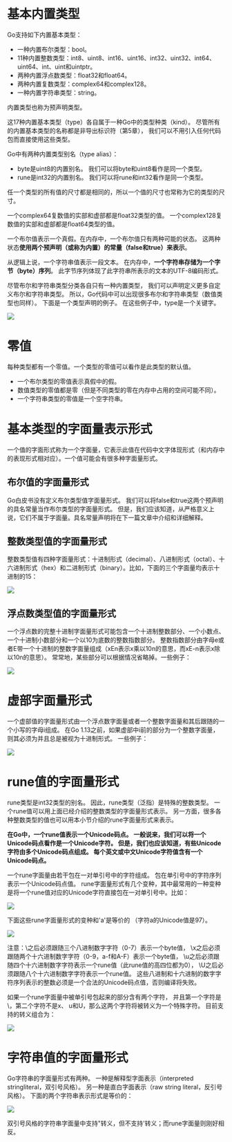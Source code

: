 # 基本内置类型

Go支持如下内置基本类型：
   - 一种内置布尔类型：bool。
   - 11种内置整数类型：int8、uint8、int16、uint16、int32、uint32、int64、uint64、int、uint和uintptr。
   - 两种内置浮点数类型：float32和float64。
   - 两种内置复数类型：complex64和complex128。
   - 一种内置字符串类型：string。

内置类型也称为预声明类型。

这17种内置基本类型（type）各自属于一种Go中的类型种类（kind）。 尽管所有的内置基本类型的名称都是非导出标识符（第5章）， 我们可以不用引入任何代码包而直接使用这些类型。

Go中有两种内置类型别名（type alias）：

   - byte是uint8的内置别名。 我们可以将byte和uint8看作是同一个类型。
   - rune是int32的内置别名。 我们可以将rune和int32看作是同一个类型。

任一个类型的所有值的尺寸都是相同的，所以一个值的尺寸也常称为它的类型的尺寸。

一个complex64复数值的实部和虚部都是float32类型的值。 一个complex128复数值的实部和虚部都是float64类型的值。

一个布尔值表示一个真假。在内存中，一个布尔值只有两种可能的状态。 这两种状态**使用两个预声明（或称为内置）的常量（false和true）来表示**。

从逻辑上说，一个字符串值表示一段文本。 在内存中，**一个字符串存储为一个字节（byte）序列**。 此字节序列体现了此字符串所表示的文本的UTF-8编码形式。

尽管布尔和字符串类型分类各自只有一种内置类型， 我们可以声明定义更多自定义布尔和字符串类型。 所以，Go代码中可以出现很多布尔和字符串类型（数值类型也同样）。 下面是一个类型声明的例子。 在这些例子中，type是一个关键字。

![](./images/6-1.png)

# 零值

每种类型都有一个零值。一个类型的零值可以看作是此类型的默认值。

   - 一个布尔类型的零值表示真假中的假。
   - 数值类型的零值都是零（但是不同类型的零在内存中占用的空间可能不同）。
   - 一个字符串类型的零值是一个空字符串。

# 基本类型的字面量表示形式

一个值的字面形式称为一个字面量，它表示此值在代码中文字体现形式（和内存中的表现形式相对应）。一个值可能会有很多种字面量形式。

## 布尔值的字面量形式

Go白皮书没有定义布尔类型值字面量形式。 我们可以将false和true这两个预声明的具名常量当作布尔类型的字面量形式。 但是，我们应该知道，从严格意义上说，它们不属于字面量。具名常量声明将在下一篇文章中介绍和详细解释。

## 整数类型值的字面量形式

整数类型值有四种字面量形式：十进制形式（decimal）、八进制形式（octal）、十六进制形式（hex）和二进制形式（binary）。比如，下面的三个字面量均表示十进制的15：

![](./images/6-2.png)

## 浮点数类型值的字面量形式

一个浮点数的完整十进制字面量形式可能包含一个十进制整数部分、一个小数点、一个十进制小数部分和一个以10为底数的整数指数部分。 整数指数部分由字母e或者E带一个十进制的整数字面量组成（xEn表示x乘以10n的意思，而xE-n表示x除以10n的意思）。 常常地，某些部分可以根据情况省略掉。一些例子：

![](./images/6-3.png)

# 虚部字面量形式

一个虚部值的字面量形式由一个浮点数字面量或者一个整数字面量和其后跟随的一个小写的字母i组成。 在Go 1.13之前，如果虚部中i前的部分为一个整数字面量，则其必须为并且总是被视为十进制形式。 一些例子：

![](./images/6-4.png)

# rune值的字面量形式

rune类型是int32类型的别名。 因此，rune类型（泛指）是特殊的整数类型。 一个rune值可以用上面已经介绍的整数类型的字面量形式表示。 另一方面，很多各种整数类型的值也可以用本小节介绍的rune字面量形式来表示。

**在Go中，一个rune值表示一个Unicode码点。 一般说来，我们可以将一个Unicode码点看作是一个Unicode字符。 但是，我们也应该知道，有些Unicode字符由多个Unicode码点组成。 每个英文或中文Unicode字符值含有一个Unicode码点。**

一个rune字面量由若干包在一对单引号中的字符组成。 包在单引号中的字符序列表示一个Unicode码点值。 rune字面量形式有几个变种，其中最常用的一种变种是将一个rune值对应的Unicode字符直接包在一对单引号中。比如：

![](./images/6-5.png)

下面这些rune字面量形式的变种和'a'是等价的 （字符a的Unicode值是97）。

![](./images/6-6.png)

注意：\之后必须跟随三个八进制数字字符（0-7）表示一个byte值， \x之后必须跟随两个十六进制数字字符（0-9，a-f和A-F）表示一个byte值， \u之后必须跟随四个十六进制数字字符表示一个rune值（此rune值的高四位都为0）， \U之后必须跟随八个十六进制数字字符表示一个rune值。 这些八进制和十六进制的数字字符序列表示的整数必须是一个合法的Unicode码点值，否则编译将失败。

如果一个rune字面量中被单引号包起来的部分含有两个字符， 并且第一个字符是 \，第二个字符不是x、 u和U，那么这两个字符将被转义为一个特殊字符。 目前支持的转义组合为：

![](images/6-7.png)

# 字符串值的字面量形式

Go字符串的字面量形式有两种。 一种是解释型字面表示（interpreted stringliteral，双引号风格）。 另一种是直白字面表示（raw string literal，反引号风格）。 下面的两个字符串表示形式是等价的：

![](./images/6-8.png)

双引号风格的字符串字面量中支持\"转义，但不支持\'转义；而rune字面量则刚好相反。
